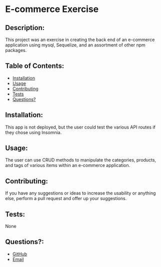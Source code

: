   # E-commerce Exercise
  

  
  ## Description: 

  This project was an exercise in creating the back end of an e-commerce application using mysql, Sequelize, and an assortment of other npm packages.
  

  ## Table of Contents:
  * [Installation](#installation)
  * [Usage](#usage)
  * [Contributing](#contributing)
  * [Tests](#tests)
  * [Questions?](#questions)
  
  ## Installation: 
 
  This app is not deployed, but the user could test the various API routes if they chose using Insomnia.
  

  
  ## Usage: 

  The user can use CRUD methods to manipulate the categories, products, and tags of various items within an e-commerce application.
  

  
  ## Contributing: 

  If you have any suggestions or ideas to increase the usability or anything else, perform a pull request and offer up your suggestions.
  

  
  ## Tests: 

  None
  

  
  ## Questions?:
  * <a href="https://github.com/gwarzecha" target="_blank">GitHub</a>
  * <a href="mailto: gmwarzecha@tutanota.com" target="_blank">Email</a>